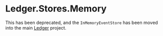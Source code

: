 
# Ledger.Stores.Memory

This has been deprecated, and the `InMemoryEventStore` has been moved into the main [Ledger][github-ledger] project.

[github-ledger]: https://github.com/pondidum/ledger
